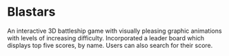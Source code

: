 # Blastars
An interactive 3D battleship game with visually pleasing graphic animations with levels of increasing difficulty. Incorporated a leader board which displays top five scores, by name. Users can also search for their score.
